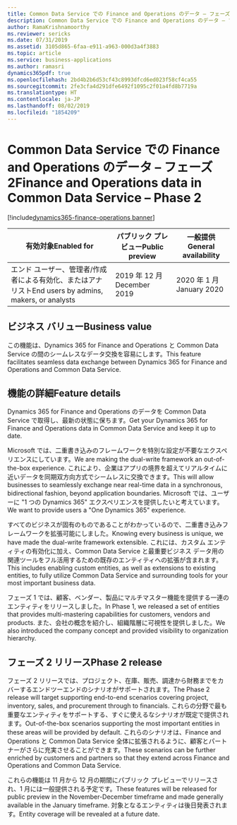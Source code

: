 ```yaml
---
title: Common Data Service での Finance and Operations のデータ – フェーズ 2
description: Common Data Service での Finance and Operations のデータ – フェーズ 2
author: RamaKrishnamoorthy
ms.reviewer: sericks
ms.date: 07/31/2019
ms.assetid: 3105d865-6faa-e911-a963-000d3a4f3883
ms.topic: article
ms.service: business-applications
ms.author: ramasri
dynamics365pdf: true
ms.openlocfilehash: 2bd4b2b6d53cf43c8993dfcd6ed023f58cf4ca55
ms.sourcegitcommit: 2fe3cfa4d291dfe6492f1095c2f01a4fd8b7719a
ms.translationtype: HT
ms.contentlocale: ja-JP
ms.lasthandoff: 08/02/2019
ms.locfileid: "1854209"
---
```

# <a name="finance-and-operations-data-in-common-data-service--phase-2"></a><span data-ttu-id="65e8c-103">Common Data Service での Finance and Operations のデータ – フェーズ 2</span><span class="sxs-lookup"><span data-stu-id="65e8c-103">Finance and Operations data in Common Data Service – Phase 2</span></span>
[!include[dynamics365-finance-operations banner](../includes/dynamics365-finance-operations.md)]

| <span data-ttu-id="65e8c-104">有効対象</span><span class="sxs-lookup"><span data-stu-id="65e8c-104">Enabled for</span></span>    |  <span data-ttu-id="65e8c-105">パブリック プレビュー</span><span class="sxs-lookup"><span data-stu-id="65e8c-105">Public preview</span></span> | <span data-ttu-id="65e8c-106">一般提供</span><span class="sxs-lookup"><span data-stu-id="65e8c-106">General availability</span></span> | 
| ---------- | ---------- |---------- |
|<span data-ttu-id="65e8c-107">エンド ユーザー、管理者/作成者による有効化、またはアナリスト</span><span class="sxs-lookup"><span data-stu-id="65e8c-107">End users by admins, makers, or analysts</span></span>|<span data-ttu-id="65e8c-108">2019 年 12 月</span><span class="sxs-lookup"><span data-stu-id="65e8c-108">December 2019</span></span>| <span data-ttu-id="65e8c-109">2020 年 1 月</span><span class="sxs-lookup"><span data-stu-id="65e8c-109">January 2020</span></span>|


## <a name="business-value"></a><span data-ttu-id="65e8c-110">ビジネス バリュー</span><span class="sxs-lookup"><span data-stu-id="65e8c-110">Business value</span></span>
<!-- bv start -->
<span data-ttu-id="65e8c-111">この機能は、Dynamics 365 for Finance and Operations と Common Data Service の間のシームレスなデータ交換を容易にします。</span><span class="sxs-lookup"><span data-stu-id="65e8c-111">This feature facilitates seamless data exchange between Dynamics 365 for Finance and Operations and Common Data Service.</span></span>
<!-- bv end -->



## <a name="feature-details"></a><span data-ttu-id="65e8c-112">機能の詳細</span><span class="sxs-lookup"><span data-stu-id="65e8c-112">Feature details</span></span>
<!--feature detail start -->
<span data-ttu-id="65e8c-113">Dynamics 365 for Finance and Operations のデータを Common Data Service で取得し、最新の状態に保ちます。</span><span class="sxs-lookup"><span data-stu-id="65e8c-113">Get your Dynamics 365 for Finance and Operations data in Common Data Service and keep it up to date.</span></span> 

<span data-ttu-id="65e8c-114">Microsoft では、二重書き込みのフレームワークを特別な設定が不要なエクスペリエンスにしています。</span><span class="sxs-lookup"><span data-stu-id="65e8c-114">We are making the dual-write framework an out-of-the-box experience.</span></span> <span data-ttu-id="65e8c-115">これにより、企業はアプリの境界を超えてリアルタイムに近いデータを同期双方向方式でシームレスに交換できます。</span><span class="sxs-lookup"><span data-stu-id="65e8c-115">This will allow businesses to seamlessly exchange near real-time data in a synchronous, bidirectional fashion, beyond application boundaries.</span></span> <span data-ttu-id="65e8c-116">Microsoft では、ユーザーに "1 つの Dynamics 365" エクスペリエンスを提供したいと考えています。</span><span class="sxs-lookup"><span data-stu-id="65e8c-116">We want to provide users a "One Dynamics 365" experience.</span></span> 

<span data-ttu-id="65e8c-117">すべてのビジネスが固有のものであることがわかっているので、二重書き込みフレームワークを拡張可能にしました。</span><span class="sxs-lookup"><span data-stu-id="65e8c-117">Knowing every business is unique, we have made the dual-write framework extensible.</span></span> <span data-ttu-id="65e8c-118">これには、カスタム エンティティの有効化に加え、Common Data Service と最重要ビジネス データ用の関連ツールをフル活用するための既存のエンティティへの拡張が含まれます。</span><span class="sxs-lookup"><span data-stu-id="65e8c-118">This includes enabling custom entities, as well as extensions to existing entities, to fully utilize Common Data Service and surrounding tools for your most important business data.</span></span>

<span data-ttu-id="65e8c-119">フェーズ 1 では、顧客、ベンダー、製品にマルチマスター機能を提供する一連のエンティティをリリースしました。</span><span class="sxs-lookup"><span data-stu-id="65e8c-119">In Phase 1, we released a set of entities that provides multi-mastering capabilities for customers, vendors and products.</span></span> <span data-ttu-id="65e8c-120">また、会社の概念を紹介し、組織階層に可視性を提供しました。</span><span class="sxs-lookup"><span data-stu-id="65e8c-120">We also introduced the company concept and provided visibility to organization hierarchy.</span></span>

## <a name="phase-2-release"></a><span data-ttu-id="65e8c-121">フェーズ 2 リリース</span><span class="sxs-lookup"><span data-stu-id="65e8c-121">Phase 2 release</span></span>
<span data-ttu-id="65e8c-122">フェーズ 2 リリースでは、プロジェクト、在庫、販売、調達から財務までをカバーするエンドツーエンドのシナリオがサポートされます。</span><span class="sxs-lookup"><span data-stu-id="65e8c-122">The Phase 2 release will target supporting end-to-end scenarios covering project, inventory, sales, and procurement through to financials.</span></span> <span data-ttu-id="65e8c-123">これらの分野で最も重要なエンティティをサポートする、すぐに使えるなシナリオが既定で提供されます。</span><span class="sxs-lookup"><span data-stu-id="65e8c-123">Out-of-the-box scenarios supporting the most important entities in these areas will be provided by default.</span></span> <span data-ttu-id="65e8c-124">これらのシナリオは、Finance and Operations と Common Data Service 全体に拡張されるように、顧客とパートナーがさらに充実させることができます。</span><span class="sxs-lookup"><span data-stu-id="65e8c-124">These scenarios can be further enriched by customers and partners so that they extend across Finance and Operations and Common Data Service.</span></span> 

<span data-ttu-id="65e8c-125">これらの機能は 11 月から 12 月の期間にパブリック プレビューでリリースされ、1 月には一般提供される予定です。</span><span class="sxs-lookup"><span data-stu-id="65e8c-125">These features will be released for public preview in the November-December timeframe and made generally available in the January timeframe.</span></span> <span data-ttu-id="65e8c-126">対象となるエンティティは後日発表されます。</span><span class="sxs-lookup"><span data-stu-id="65e8c-126">Entity coverage will be revealed at a future date.</span></span>
<!--feature detail end -->











